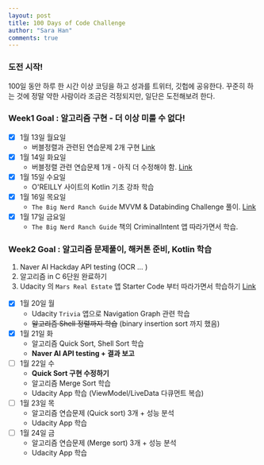 ```yaml
---
layout: post
title: 100 Days of Code Challenge
author: "Sara Han"
comments: true
---
```


### 도전 시작!
100일 동안 하루 한 시간 이상 코딩을 하고 성과를 트위터, 깃헙에 공유한다. 꾸준히 하는 것에 정말 약한 사람이라 조금은 걱정되지만, 일단은 도전해보려 한다.

### Week1 Goal : 알고리즘 구현 - 더 이상 미룰 수 없다!
- [X] 1월 13일 월요일
  * 버블정렬과 관련된 연습문제 2개 구현 [Link](https://github.com/SaraHan774/algorithms_c/blob/master/today_i_learned/20200113.md)
- [X] 1월 14일 화요일
  * 버블정렬 관련 연습문제 1개 - 아직 더 수정해야 함. [Link](https://github.com/SaraHan774/algorithms_c/blob/master/today_i_learned/20200114.md)
- [X] 1월 15일 수요일
  * O'REILLY 사이트의 Kotlin 기초 강좌 학습
- [X] 1월 16일 목요일
  * `The Big Nerd Ranch Guide` MVVM & Databinding Challenge 풀이. [Link](https://github.com/SaraHan774/BeatBox)
- [X] 1월 17일 금요일
  * `The Big Nerd Ranch Guide` 책의 CriminalIntent 앱 따라가면서 학습.

### Week2 Goal : 알고리즘 문제풀이, 해커톤 준비, Kotlin 학습
1. Naver AI Hackday API testing (OCR ... )
2. 알고리즘 in C 6단원 완료하기
3. Udacity 의 `Mars Real Estate` 앱 Starter Code 부터 따라가면서 학습하기 [Link](https://github.com/udacity/andfun-kotlin-mars-real-estate/tree/Step.01-Exercise-Making-Mars-Web-Service-Contact)

- [X] 1월 20일 월
   * Udacity `Trivia` 앱으로 Navigation Graph 관련 학습
   * ~~알고리즘 Shell 정렬까지 학습~~ (binary insertion sort 까지 했음)
- [X] 1월 21일 화
  * 알고리즘 Quick Sort, Shell Sort 학습
  * **Naver AI API testing + 결과 보고**
- [ ] 1월 22일 수
  * **Quick Sort 구현 수정하기**
  * 알고리즘 Merge Sort 학습
  * Udacity App 학습 (ViewModel/LiveData 다큐먼트 복습)
- [ ] 1월 23일 목
  * 알고리즘 연습문제 (Quick sort) 3개 + 성능 분석
  * Udacity App 학습
- [ ] 1월 24일 금
  * 알고리즘 연습문제 (Merge sort) 3개 + 성능 분석
  * Udacity App 학습
